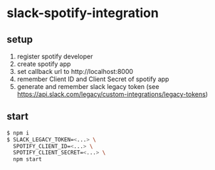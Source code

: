 # slack-spotify-integration

## setup

1. register spotify developer
2. create spotify app
3. set callback url to http://localhost:8000
4. remember Client ID and Client Secret of spotify app
5. generate and remember slack legacy token (see https://api.slack.com/legacy/custom-integrations/legacy-tokens)

## start

```bash
$ npm i
$ SLACK_LEGACY_TOKEN=<...> \
  SPOTIFY_CLIENT_ID=<...> \
  SPOTIFY_CLIENT_SECRET=<...> \
  npm start
```
